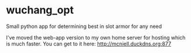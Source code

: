 # wuchang_opt
Small python app for determining best in slot armor for any need

I've moved the web-app version to my own home server for hosting which is much faster.
You can get to it here: http://mcniell.duckdns.org:877
